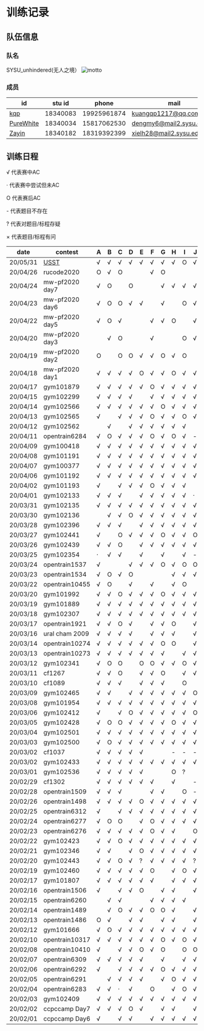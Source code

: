 # 训练记录

## 队伍信息
### 队名

SYSU_unhindered(无人之境）
![motto](https://github.com/ZayinLoveZiyin/XCPC/blob/master/motto.jpg)

### 成员

| id                                                    | stu id   | phone       | mail                      |
| ----------------------------------------------------- | -------- | ----------- | ------------------------- |
| [kqp](https://codeforces.com/profile/kqp)             | 18340083 | 19925961874 | kuangqp1217@qq.com        |
| [PureWhite](https://codeforces.com/profile/PureWhite) | 18340034 | 15817062530 | dengmy6@mail2.sysu.edu.cn |
| [Zayin](https://codeforces.com/profile/Zayin)         | 18340182 | 18319392399 | xielh28@mail2.sysu.edu.cn |


## 训练日程

√  代表赛中AC

·   代表赛中尝试但未AC

O 代表赛后AC

\-  代表题目不存在

?  代表对题目/标程存疑

× 代表题目/标程有问



| date     | contest        | A    | B    | C    | D    | E    | F    | G    | H    | I    | J    | K    | L    | M    | N    |
| -------- | -------------- | ---- | ---- | ---- | ---- | ---- | ---- | ---- | ---- | ---- | ---- | ---- | ---- | ---- | ---- |
| 20/05/31 | [USST][1]      | √    | √    | √    | √    | √    | √    | √    | √    | O    | √    |      | √    | √    | -    |
| 20/04/26 | rucode2020     | O    | √    | O    |      |      | √    | O    |      |      |      | -    | -    | -    | -    |
| 20/04/24 | mw-pf2020 day7 | √    | O    |      | O    |      |      | √    | √    | √    | √    | O    | √    |      | -    |
| 20/04/23 | mw-pf2020 day6 | √    | O    | O    | √    | √    |      | √    |      | O    | √    | √    | √    | O    | -    |
| 20/04/22 | mw-pf2020 day5 | √    | O    | √    |      |      | √    | √    | O    |      | √    |      | -    | -    | -    |
| 20/04/20 | mw-pf2020 day3 |      | √    | O    |      |      | √    |      |      | O    | √    | O    | O    |      | -    |
| 20/04/19 | mw-pf2020 day2 | O    |      | O    | O    | √    | √    | O    | √    | O    |      | O    |      | -    | -    |
| 20/04/18 | mw-pf2020 day1 | √    | √    | √    | √    | O    | √    | √    | O    | √    | √    | O    | ×    |      | -    |
| 20/04/17 | gym101879      | √    | √    | √    | √    | √    | O    | √    | √    | √    | √    | √    | -    | -    | -    |
| 20/04/15 | gym102299      | √    | √    | √    | √    |      | √    | √    | √    | √    | √    | √    | -    | -    | -    |
| 20/04/14 | gym102566      | √    | √    | √    | √    | √    | √    | O    | √    | √    | √    | √    |      | -    | -    |
| 20/04/13 | gym102565      | √    |      | √    | √    | √    | O    | √    | √    | O    | √    |      |      | -    | -    |
| 20/04/12 | gym102562      |      | √    |      | √    | √    | √    | √    | √    | √    |      | O    | O    | -    | -    |
| 20/04/11 | opentrain6284  | √    | O    | √    | √    | √    | O    | √    | O    | √    | -    | -    | -    | -    | -    |
| 20/04/09 | gym100418      | √    | √    | √    | √    | √    | √    | √    | √    | √    | √    | √    | -    | -    | -    |
| 20/04/08 | gym101191      | √    | √    | √    | √    | √    | √    | √    | √    | √    | √    | √    | -    | -    | -    |
| 20/04/07 | gym100377      | √    | √    | √    | √    | √    | √    | √    | √    | √    | √    | √    | √    | √    | √    |
| 20/04/06 | gym101192      | √    | √    | √    | √    | √    | √    | √    | √    | √    | √    | √    | -    | -    | -    |
| 20/04/02 | gym101193      | √    |      | √    | √    | √    | O    | √    | √    | √    |      | -    | -    | -    | -    |
| 20/04/01 | gym102133      | √    | √    | √    |      | √    | √    | √    | √    | √    | ·    | -    | -    | -    | -    |
| 20/03/31 | gym102135      | √    | √    | √    | √    | √    | √    | √    | √    | √    | √    | √    | -    | -    | -    |
| 20/03/30 | gym102136      |      | √    | √    | O    | √    | √    | √    | √    | √    | √    |      | -    | -    | -    |
| 20/03/28 | gym102396      | √    | √    | √    |      | √    | √    | √    | √    | √    | √    | √    | -    | -    | -    |
| 20/03/27 | gym102441      | √    |      | O    | √    | √    | √    | O    | √    | √    | O    |      | -    | -    | -    |
| 20/03/26 | gym102439      | √    | √    | O    |      | √    | √    | √    | √    | √    | √    | √    | √    | -    | -    |
| 20/03/25 | gym102354      | ·    | √    | √    |      | √    |      | √    |      | √    | -    | -    | -    | -    | -    |
| 20/03/24 | opentrain1537  | √    |      |      | √    | √    | √    | O    | √    | O    | O    | √    | -    | -    | -    |
| 20/03/23 | opentrain1534  | √    | O    | √    | O    |      |      |      | √    | √    | √    | -    | -    | -    | -    |
| 20/03/22 | opentrain10455 | √    | O    |      | √    |      | √    |      | √    | O    |      |      | -    | -    | -    |
| 20/03/20 | gym101992      | √    | √    | O    | √    | √    | √    | O    | √    | √    | √    |      | √    | √    | -    |
| 20/03/19 | gym101889      | √    | √    | √    | √    | √    | √    | √    | √    | √    | √    | √    | O    | √    | -    |
| 20/03/18 | gym102307      | √    | √    | √    | √    | √    | √    | √    | √    | √    | √    | √    | √    | -    | -    |
| 20/03/17 | opentrain1921  | √    | √    | O    | √    |      | √    | √    | O    |      | √    | √    | -    | -    | -    |
| 20/03/16 | ural cham 2009 | √    | √    | √    | √    |      | √    | √    | √    |      | √    | √    | -    | -    | -    |
| 20/03/14 | opentrain10274 | √    | √    | √    | √    | √    | √    | O    | O    |      | √    | √    | √    | -    | -    |
| 20/03/13 | opentrain10273 | √    | √    | √    | √    | √    | √    | √    |      | √    | √    | √    | -    | -    | -    |
| 20/03/12 | gym102341      | √    | O    | O    |      | O    | O    | √    | √    | O    | √    | √    |      | -    | -    |
| 20/03/11 | cf1267         | √    | √    | O    |      | √    | √    | O    |      | √    | √    | √    | √    | -    | -    |
| 20/03/10 | cf1089         | √    | √    | √    |      | √    | √    | √    |      | O    |      | √    | √    | √    | -    |
| 20/03/09 | gym102465      | √    | √    |      | √    | √    | √    | √    | √    | √    | O    | √    | -    | -    | -    |
| 20/03/08 | gym101954      | √    | √    | √    | √    | √    | √    | √    | √    | √    | √    | -    | -    | -    | -    |
| 20/03/06 | gym102412      | √    |      | √    | O    | √    | √    | √    | √    | √    | O    | -    | -    | -    | -    |
| 20/03/05 | gym102428      | √    | O    | O    | √    | √    | √    | √    | O    | √    | √    | √    | √    | √    | -    |
| 20/03/04 | gym102501      | √    | √    | √    | √    | √    | √    | √    | √    | √    | √    | √    |      | -    | -    |
| 20/03/03 | gym102500      | √    | O    | √    | √    | √    | √    | √    | √    | √    | √    | √    | -    | -    | -    |
| 20/03/02 | cf1037         | √    | √    | √    | √    | √    |      |      | -    | -    | -    | -    | -    | -    | -    |
| 20/03/02 | gym102433      | √    | √    | √    | √    | √    | √    | √    | √    | √    | √    | √    | √    | √    | -    |
| 20/03/01 | gym102536      | √    | √    | √    | √    | √    |      |      | O    | ?    |      | √    | √    | O    | -    |
| 20/02/29 | cf1302         | √    | √    | √    | √    | √    | √    |      | √    |      | -    | -    | -    | -    | -    |
| 20/02/28 | opentrain1509  | √    | √    | √    |      |      | √    | √    |      | O    | -    | -    | -    | -    | -    |
| 20/02/26 | opentrain1498  | √    | √    | √    | √    | O    | √    | √    | √    | √    | √    | √    | -    | -    | -    |
| 20/02/25 | opentrain6312  | √    |      | √    | √    | √    | √    | √    | √    | √    | √    | √    | √    | -    | -    |
| 20/02/24 | opentrain6277  | √    | O    | O    |      | √    | O    | √    | √    | √    | √    | √    | -    | -    | -    |
| 20/02/23 | opentrain6276  | √    | √    | √    | √    | √    | O    | √    | √    |      | O    |      | -    | -    | -    |
| 20/02/22 | gym102423      | √    | √    | O    | √    | √    | √    | √    | √    | √    | √    | O    | -    | -    | -    |
| 20/02/21 | gym102346      | √    | √    |      | √    | O    | √    | √    | √    | √    | √    | √    | √    | √    | -    |
| 20/02/20 | gym102443      | √    | √    | O    | √    | ?    | √    | √    | √    | √    | ?    | O    | √    | -    | -    |
| 20/02/19 | gym102460      | √    | √    | √    | √    | √    | O    |      | √    | O    | √    | √    | O    | √    | -    |
| 20/02/17 | gym101807      | √    | √    | √    | √    | √    | √    |      | √    | √    | √    | √    | √    | -    | -    |
| 20/02/16 | opentrain1506  | √    |      | √    | √    | O    |      | √    | √    |      | √    | √    | -    | -    | -    |
| 20/02/15 | opentrain6260  |      | √    | √    |      |      | √    | √    | √    | √    |      | √    | -    | -    | -    |
| 20/02/14 | opentrain1489  |      | √    | O    | √    | √    | O    | O    | √    |      | √    | -    | -    | -    | -    |
| 20/02/13 | opentrain1486  | O    | √    |      | √    | √    |      | √    | √    |      | √    | -    | -    | -    | -    |
| 20/02/12 | gym101666      | √    | O    | √    | √    | √    | √    | √    | √    | √    | √    | √    | √    | √    | -    |
| 20/02/10 | opentrain10317 | √    | √    | √    | √    | √    | √    | O    | √    | O    | √    | √    |      | -    | -    |
| 20/02/08 | opentrain10410 | √    |      | √    | √    | O    | √    | O    |      | O    | O    |      | .    | -    | -    |
| 20/02/07 | opentrain6309  | √    | √    | √    | √    | √    |      | √    |      | √    | √    | √    | -    | -    | -    |
| 20/02/06 | opentrain6292  | √    |      | √    | √    | √    | √    | O    | √    | √    | √    |      | √    | -    | -    |
| 20/02/05 | opentrain6291  |      | √    | √    | √    | √    |      | √    | O    | √    | √    | √    | √    | -    | -    |
| 20/02/04 | opentrain6283  | √    | √    | ·    | √    |      | O    |      | √    | O    | √    | √    | -    | -    | -    |
| 20/02/03 | gym102409      | √    | √    | √    | √    | √    | √    | √    | √    | √    | √    | √    | -    | -    | -    |
| 20/02/02 | ccpccamp Day7  | √    | √    | √    | O    | √    |      | √    | √    |      | √    | √    | √    | -    | -    |
| 20/02/01 | ccpccamp Day6  | √    |      | √    | √    |      | √    | √    | √    | √    | √    | √    | √    | √    | √    |

[1]:https://acm.ecnu.edu.cn/contest/270/
